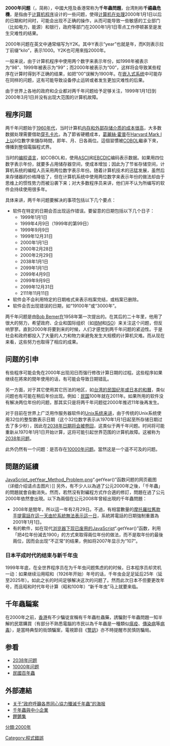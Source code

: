 **2000年问题**（，简称），中國大陸及香港常称为**千年蟲問題**，台湾則称**千禧蟲危機**，是指由于[计算机程序](../Page/计算机程序.md "wikilink")设计的一些问题，使得[计算机在处理](https://zh.wikipedia.org/wiki/计算机 "wikilink")2000年1月1日以后的日期和时间时，可能会出现不正确的操作，从而可能导致一些敏感的工业部门（比如电力，能源）和银行，政府等部门在2000年1月1日零点工作停顿甚至是发生灾难性的结果。

2000年问题在英文中通常缩写为Y2K。其中Y表示“year”也就是年，而K则表示拉丁前缀“kilo”，表示1000。Y2K也可用來指2000年。

一般来说，由于计算机程序中使用两个数字来表示年份，如1998年被表示为“98”、1999年被表示为“99”；而2000年被表示为“00”，这样将会导致某些程序在计算时得到不正确的结果，如把“00”误解为1900年。在[嵌入式系统](../Page/嵌入式系统.md "wikilink")中可能存在同样的问题，这有可能导致设备停止运转或者发生更加灾难性的后果。

由于世界上各地的政府和企业都对两千年问题给予足够关注，1999年1月1日到2000年3月1日并没有出现大范围的计算机故障。

## 程序问题

两千年问题始于[1960年代](../Page/1960年代.md "wikilink")，当时计算机[内存和外部存储介质的成本很高](https://zh.wikipedia.org/wiki/内存 "wikilink")，大多数数据处理需要借助[穿孔卡片](https://zh.wikipedia.org/wiki/穿孔卡片 "wikilink")。為了節省硬體成本，[葛麗絲·霍普](../Page/葛麗絲·霍普.md "wikilink")在[Harvard Mark I上以](https://zh.wikipedia.org/wiki/Harvard_Mark_I "wikilink")6位數字來儲存時間，即年、月、日各兩位。這個習慣被[COBOL](../Page/COBOL.md "wikilink")繼承下來，傳播到整個電腦程式界。

当时的[编程语言](../Page/编程语言.md "wikilink")，如COBOL和，使用[ASCII](../Page/ASCII.md "wikilink")和[EBCDIC](../Page/EBCDIC.md "wikilink")编码表示数据。如果用四位数字表示年份，就要多占用储存器空间，使成本增加；因此为了节省存储空间，计算机系统的编程人员采用两位数字表示年份。随着计算机技术的迅猛发展，虽然后来存储器的价格降低了，但在计算机系统中使用两位数字来表示年份的做法却由于思维上的惯性势力而被沿袭下来；对大多数程序员来讲，他们并不认为所编写的软件会持续使用很多年。

具体来讲，两千年问题要解决的事项包括以下几个要点：

  - 软件在特定的日期会否出现运作错误。要留意的日期包括以下几个日子：
      - 1999年1月1日
      - 1999年4月9日（1999年的第99日）
      - 1999年9月9日
      - 1999年12月31日
      - 2000年1月1日
      - 2000年2月28日
      - 2000年2月29日
      - 2038年1月1日
      - 2099年1月1日
      - 2099年4月9日
      - 2099年9月9日
      - 2099年12月31日
      - 2111年11月11日
  - 软件会不会利用特定的日期格式来表示档案完结，或档案已删除。
  - 软件会否出现错误的日期，如“19100年”或“3000年”。

两千年问题是由[Bob Bemer在](https://zh.wikipedia.org/wiki/Bob_Bemer "wikilink")1958年第一次提出的。在其后的二十年里，他用了很大的努力，希望政府、企业和国际组织（如[IBM](../Page/IBM.md "wikilink")和[ISO](https://zh.wikipedia.org/wiki/ISO "wikilink")）来关注这个问题，但反响寥寥。直到2000年将要到来的时候，人们才感觉到两千年问题的紧迫性。于是社会和政府都投入了大量的人力和物力来避免发生大规模的计算机灾难。而从现在来看，这些努力也取得了相应的成果。

## 问题的引申

有些程序可能会免在2000年出现闰日而强行修改计算日期的过程。这些程序如果继续在將來的閏年使用的话，有可能会导致日期错乱。

另一方面，对于其它使用其它历法的地区，如[台湾的民国纪年或日本的和曆](https://zh.wikipedia.org/wiki/台湾 "wikilink")，类似问题也有可能在稍后年份出现。例如：[民国](https://zh.wikipedia.org/wiki/民国 "wikilink")100年就在2011年。如果所用的软件没有解决两位年份的问题，那其实只是将两千年问题從2000年推迟11年後再发生。

对于目前在世界上广泛用作服务器软件的[Unix系统来讲](https://zh.wikipedia.org/wiki/Unix "wikilink")，由于传统的Unix系统使用32位的整型数表示日期（这个32位数字表示从1970年1月1日起至所存储日期过去了多少秒），因此在[2038年日期将会被卷回](https://zh.wikipedia.org/wiki/2038年 "wikilink")，这类似于两千年问题。时间将可能重新从1970年1月1日开始计算，这将可能引起世界范围的计算机故障。这被称为[2038年问题](../Page/2038年问题.md "wikilink")。

此外仍然有一个问题：是否存在[10000年问题](../Page/10000年问题.md "wikilink")。當然这是一个遥不可及的问题。

## 問題的延續

[JavaScript_getYear_Method_Problem.png](https://zh.wikipedia.org/wiki/File:JavaScript_getYear_Method_Problem.png "fig:JavaScript_getYear_Method_Problem.png")“.getYear()”函数问题的网页截图（详细介绍请点击图片）\]\] 另外，有不少人以為過了公元2000年之後，「千年蟲」的問題就會自動消失。然而，若然沒有對編程方式作合適的修訂，問題在過了公元2000年依然會出現。以下為兩個在公元2008年曾經出現的千年蟲問題：

  - 2008年是閏年，所以這一年有2月29日。不過，有相當數量的[摩托羅拉舊款手提電話在這一天由於系統無法表示這一日](https://zh.wikipedia.org/wiki/摩托羅拉 "wikilink")，系統將電話的日期強制重置為2001年1月1日。
  - 有的軟件，如在现代[浏览器下现已废用的](../Page/网页浏览器.md "wikilink")[JavaScript](../Page/JavaScript.md "wikilink")“.getYear()”函数，利用「把4位年份減去1900」的方式來取得兩位年份的做法，而不是取年份的最後兩位，因而会出现“不正常”的结果，例如将2007年显示为“107”。

### 日本平成时代的结束与新千年虫

1999年年底，在全世界程序员在为千年虫问题焦虑的的时候，日本程序员却灵机一动：如果继续沿用昭和（1926年开始）年号的话，千年虫会足足延后25年（延至2025年）。如此之长的时间足够解决这次的问题了。然而此次日本不但要更改年号，而且昭和时代年号计算（昭和100年）“新千年虫”马上就要来临。

## 千年蟲騙案

在2000年之前，[香港](../Page/香港.md "wikilink")有不少騙徒宣稱有千年蟲杜蟲藥，誘騙對千年蟲問題一知半解的民眾購買（有部分不熟悉電腦的市民以為千年蟲是一種類似[瘟疫](../Page/瘟疫.md "wikilink")、[傳染病](../Page/傳染病.md "wikilink")等[病毒](../Page/病毒.md "wikilink")），是當時典型的街頭騙案，電視節目《[警訊](../Page/警訊.md "wikilink")》亦不時提醒市民慎防騙局。

## 参看

  - [2038年问题](../Page/2038年问题.md "wikilink")
  - [10000年问题](../Page/10000年问题.md "wikilink")
  - [民國百年蟲](../Page/民國百年蟲.md "wikilink")

## 外部連結

  - [关于“政府呼籲各界同心協力殲滅千年蟲”的海报](https://www.grs.gov.hk/sc/online_holdings_digitised_holdings.html?date=2-2018)
  - [千年蟲與中小企業](http://info.hktdc.com/sme/chinese/issue6/2000bug.htm)
  - [鏗鏘集](http://www.rthk.org.hk/special/hkconnection/history/hlist_C26_1.html)

[分類:2000年](https://zh.wikipedia.org/wiki/分類:2000年 "wikilink")

[Category:程式錯誤](https://zh.wikipedia.org/wiki/Category:程式錯誤 "wikilink")